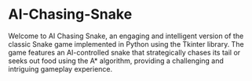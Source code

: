 # AI-Chasing-Snake
Welcome to AI Chasing Snake, an engaging and intelligent version of the classic Snake game implemented in Python using the Tkinter library. The game features an AI-controlled snake that strategically chases its tail or seeks out food using the A* algorithm, providing a challenging and intriguing gameplay experience.
